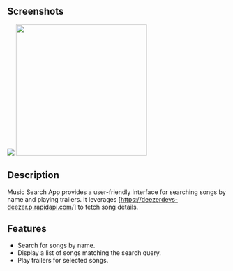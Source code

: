 ## **Screenshots**
<img src=" https://i.imgur.com/w7EE1HR.png" witdh="300"> <img src=" https://i.imgur.com/yGLkSis.png" width="300">

## Description

Music Search App provides a user-friendly interface for searching songs by name and playing trailers. It leverages [https://deezerdevs-deezer.p.rapidapi.com/] to fetch song details.

## Features

- Search for songs by name.
- Display a list of songs matching the search query.
- Play trailers for selected songs.
